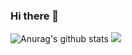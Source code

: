 ### Hi there 👋
![Anurag's github stats](https://github-readme-stats.vercel.app/api?username=hsiangfeng&theme=vue-dark)
![](https://img.shields.io/badge/%E6%92%B0%E5%AF%AB%E5%B7%A5%E5%85%B7-Vs%20code-blue)


<!--
**karta13373580/karta13373580** is a ✨ _special_ ✨ repository because its `README.md` (this file) appears on your GitHub profile.

Here are some ideas to get you started:

- 🔭 I’m currently working on ...
- 🌱 I’m currently learning ...
- 👯 I’m looking to collaborate on ...
- 🤔 I’m looking for help with ...
- 💬 Ask me about ...
- 📫 How to reach me: ...
- 😄 Pronouns: ...
- ⚡ Fun fact: ...
-->
